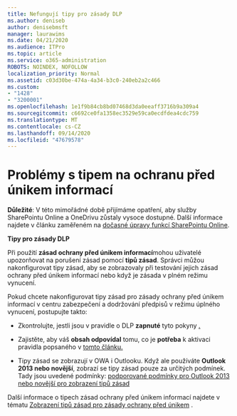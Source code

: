 ```yaml
---
title: Nefungují tipy pro zásady DLP
ms.author: deniseb
author: denisebmsft
manager: laurawims
ms.date: 04/21/2020
ms.audience: ITPro
ms.topic: article
ms.service: o365-administration
ROBOTS: NOINDEX, NOFOLLOW
localization_priority: Normal
ms.assetid: c03d30be-474a-4a34-b3c0-240eb2a2c466
ms.custom:
- "1428"
- "3200001"
ms.openlocfilehash: 1e1f9b84cb8bd07468d3da0eeaff3716b9a309a4
ms.sourcegitcommit: c6692ce0fa1358ec3529e59ca0ecdfdea4cdc759
ms.translationtype: MT
ms.contentlocale: cs-CZ
ms.lasthandoff: 09/14/2020
ms.locfileid: "47679578"
---
```

# <a name="dlp-policy-tip-issues"></a>Problémy s tipem na ochranu před únikem informací

**Důležité**: V této mimořádné době přijímáme opatření, aby služby SharePointu Online a OneDrivu zůstaly vysoce dostupné. Další informace najdete v článku zaměřeném na [dočasné úpravy funkcí SharePointu Online](https://aka.ms/ODSPAdjustments).

**Tipy pro zásady DLP**

Při použití **zásad ochrany před únikem informací**mohou uživatelé upozorňovat na porušení zásad pomocí **tipů zásad**. Správci můžou nakonfigurovat tipy zásad, aby se zobrazovaly při testování jejich zásad ochrany před únikem informací nebo když je zásada v plném režimu vynucení.
  
Pokud chcete nakonfigurovat tipy zásad pro zásady ochrany před únikem informací v centru zabezpečení a dodržování předpisů v režimu úplného vynucení, postupujte takto:
  
- Zkontrolujte, jestli jsou v pravidle o DLP **zapnuté** tyto pokyny [.](https://docs.microsoft.com/microsoft-365/compliance/use-notifications-and-policy-tips)

- Zajistěte, aby váš **obsah odpovídal** tomu, co je **potřeba** k aktivaci pravidla popsaného v [tomto článku.](https://docs.microsoft.com/microsoft-365/compliance/sensitive-information-type-entity-definitions)

- Tipy zásad se zobrazují v OWA i Outlooku. Když ale používáte **Outlook 2013 nebo novější**, zobrazí se tipy zásad pouze za určitých podmínek. Tady jsou uvedené podmínky: [podporované podmínky pro Outlook 2013 nebo novější pro zobrazení tipů zásad](https://docs.microsoft.com/microsoft-365/compliance/use-notifications-and-policy-tips)

Další informace o tipech zásad ochrany před únikem informací najdete v tématu [Zobrazení tipů zásad pro zásady ochrany před únikem](https://docs.microsoft.com/microsoft-365/compliance/use-notifications-and-policy-tips) .
  